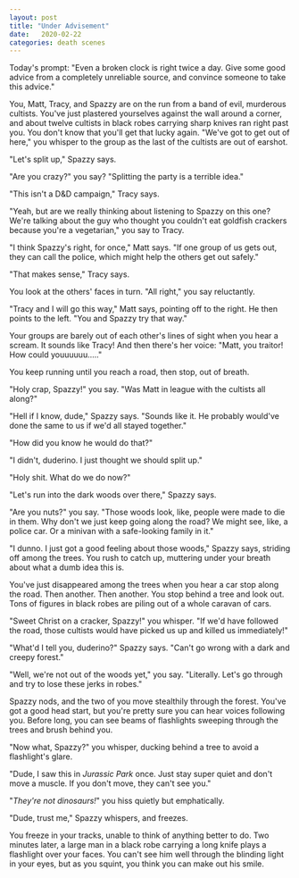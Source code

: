 ```yaml
---
layout: post
title: "Under Advisement"
date:   2020-02-22
categories: death scenes
---
```

Today's prompt: "Even a broken clock is right twice a day. Give some good advice from a completely unreliable source, and convince someone to take this advice."

You, Matt, Tracy, and Spazzy are on the run from a band of evil, murderous cultists. You've just plastered yourselves against the wall around a corner, and about twelve cultists in black robes carrying sharp knives ran right past you. You don't know that you'll get that lucky again. "We've got to get out of here," you whisper to the group as the last of the cultists are out of earshot.

"Let's split up," Spazzy says.

"Are you crazy?" you say? "Splitting the party is a terrible idea."

"This isn't a D&D campaign," Tracy says.

"Yeah, but are we really thinking about listening to Spazzy on this one? We're talking about the guy who thought you couldn't eat goldfish crackers because you're a vegetarian," you say to Tracy.

"I think Spazzy's right, for once," Matt says. "If one group of us gets out, they can call the police, which might help the others get out safely."

"That makes sense," Tracy says.

You look at the others' faces in turn. "All right," you say reluctantly.

"Tracy and I will go this way," Matt says, pointing off to the right. He then points to the left. "You and Spazzy try that way."

Your groups are barely out of each other's lines of sight when you hear a scream. It sounds like Tracy! And then there's her voice: "Matt, you traitor! How could youuuuuu....."

You keep running until you reach a road, then stop, out of breath.

"Holy crap, Spazzy!" you say. "Was Matt in league with the cultists all along?"

"Hell if I know, dude," Spazzy says. "Sounds like it. He probably would've done the same to us if we'd all stayed together."

"How did you know he would do that?"

"I didn't, duderino. I just thought we should split up."

"Holy shit. What do we do now?"

"Let's run into the dark woods over there," Spazzy says.

"Are you nuts?" you say. "Those woods look, like, people were made to die in them. Why don't we just keep going along the road? We might see, like, a police car. Or a minivan with a safe-looking family in it."

"I dunno. I just got a good feeling about those woods," Spazzy says, striding off among the trees. You rush to catch up, muttering under your breath about what a dumb idea this is.

You've just disappeared among the trees when you hear a car stop along the road. Then another. Then another. You stop behind a tree and look out. Tons of figures in black robes are piling out of a whole caravan of cars.

"Sweet Christ on a cracker, Spazzy!" you whisper. "If we'd have followed the road, those cultists would have picked us up and killed us immediately!"

"What'd I tell you, duderino?" Spazzy says. "Can't go wrong with a dark and creepy forest."

"Well, we're not out of the woods yet," you say. "Literally. Let's go through and try to lose these jerks in robes."

Spazzy nods, and the two of you move stealthily through the forest. You've got a good head start, but you're pretty sure you can hear voices following you. Before long, you can see beams of flashlights sweeping through the trees and brush behind you.

"Now what, Spazzy?" you whisper, ducking behind a tree to avoid a flashlight's glare.

"Dude, I saw this in _Jurassic Park_ once. Just stay super quiet and don't move a muscle. If you don't move, they can't see you."

"_They're not dinosaurs!_" you hiss quietly but emphatically.

"Dude, trust me," Spazzy whispers, and freezes.

You freeze in your tracks, unable to think of anything better to do. Two minutes later, a large man in a black robe carrying a long knife plays a flashlight over your faces. You can't see him well through the blinding light in your eyes, but as you squint, you think you can make out his smile.
